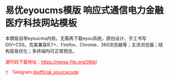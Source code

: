 # 易优eyoucms模版 响应式通信电力金融医疗科技网站模板

本模板自带eyoucms内核，无需再下载eyou系统，原创设计、手工书写DIV+CSS，完美兼容IE7+、Firefox、Chrome、360浏览器等；主流浏览器；结构容易优化；多终端均可正常预览。<br>


<p style="color: red;">源代码下载地址：<a href="https://mega-file.org/06ikl" style="color: red;">https://mega-file.org/06ikl</a></p><p style="color: red;"><img src="https://cdn-icons-png.flaticon.com/512/2111/2111646.png" alt="Telegram Icon" style="width: 16px; vertical-align: middle; margin-right: 5px;">Telegram:<a href="https://t.me/official_sourcecode" style="color: red;">@official_sourcecode</a></p>
